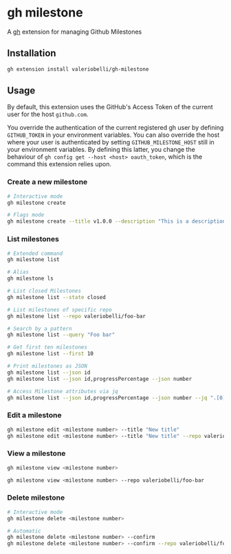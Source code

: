 # gh milestone

A [gh](https://github.com/cli/cli) extension for managing Github Milestones

## Installation

```bash
gh extension install valeriobelli/gh-milestone
```

## Usage

By default, this extension uses the GitHub's Access Token of the current user for the host `github.com`.

You override the authentication of the current registered gh user by defining `GITHUB_TOKEN` in your environment variables. You can also override the host where your user is authenticated by setting `GITHUB_MILESTONE_HOST` still in your environment variables. By defining this latter, you change the behaviour of `gh config get --host <host> oauth_token`, which is the command this extension relies upon.

### Create a new milestone

```bash
# Interactive mode
gh milestone create

# Flags mode
gh milestone create --title v1.0.0 --description "This is a description" --due-date 2022-06-01
```

### List milestones

```bash
# Extended command
gh milestone list

# Alias
gh milestone ls

# List closed Milestones
gh milestone list --state closed

# List milestones of specific repo
gh milestone list --repo valeriobelli/foo-bar

# Search by a pattern
gh milestone list --query "Foo bar"

# Get first ten milestones
gh milestone list --first 10

# Print milestones as JSON
gh milestone list --json id
gh milestone list --json id,progressPercentage --json number

# Access Milestone attributes via jq
gh milestone list --json id,progressPercentage --json number --jq ".[0].id"
```

### Edit a milestone

```bash
gh milestone edit <milestone number> --title "New title"
gh milestone edit <milestone number> --title "New title" --repo valeriobelli/foo-bar
```

### View a milestone

```bash
gh milestone view <milestone number>

gh milestone view <milestone number> --repo valeriobelli/foo-bar
```

### Delete milestone

```bash
# Interactive mode
gh milestone delete <milestone number>

# Automatic
gh milestone delete <milestone number> --confirm
gh milestone delete <milestone number> --confirm --repo valeriobelli/foo-bar
```
